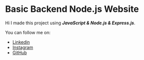 # Basic Backend Node.js Website
Hi I made this project using <b><i>JavaScript & Node.js & Express.js</i></b>.
<p>You can follow me on:</p>
<ul>
  <li><a href="https://www.linkedin.com/in/chinmayee-khavale/">Linkedin</a>
  <li><a href="https://www.instagram.com/chinmayeekhavale/">Instagram</a>  
  <li><a href="https://github.com/chinmayeekhavale">GitHub</a>
</ul>

